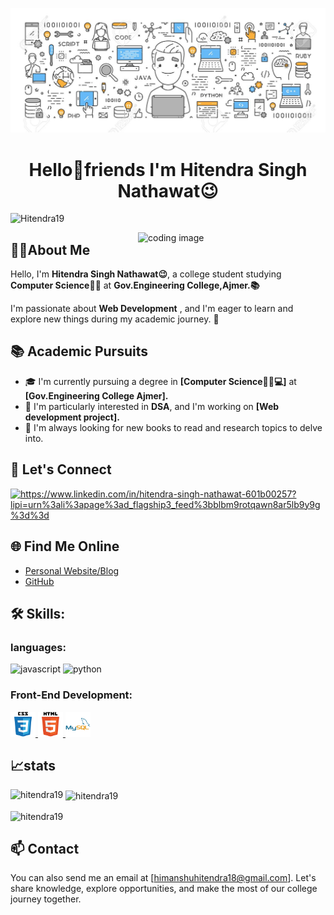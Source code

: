 ![logo](https://github.com/Hitendra19/Hitendra19/blob/main/68747470733a2f2f70726576696577732e31323372662e636f6d2f696d616765732f6b617270656e6b6f696c69612f6b617270656e6b6f696c6961313830362f6b617270656e6b6f696c69613138303630303031312f3130323938383830362d76656.jpg)


<h1 align="center">Hello👋friends I'm Hitendra Singh Nathawat😉</h1>
<p align="left"> <img src="https://komarev.com/ghpvc/?username=Hitendra19&label=Profile%20views&color=0e75b6&style=flat" alt="Hitendra19" /> </p>


<img align="right" alt ="coding image" width="300" src="https://user-images.githubusercontent.com/74038190/241764371-9d0fd0c4-5c7f-4122-b884-64a1e1685d2d.gif">
 

## 🧑‍💻About Me  

Hello, I'm **Hitendra Singh Nathawat😉**, a college student studying **Computer Science👨‍💻** at **Gov.Engineering College,Ajmer.📚**

I'm passionate about **Web Development** , and I'm eager to learn and explore new things during my academic journey. 🌱

## 📚 Academic Pursuits

- 🎓 I'm currently pursuing a degree in **[Computer Science🧑‍💻💻]** at **[Gov.Engineering College Ajmer].**
- 📝 I'm particularly interested in ****DSA****, and I'm working on **[Web development project].**
- 📖 I'm always looking for new books to read and research topics to delve into.

<!--## 💻 Side Projects

Apart from my coursework, I also enjoy working on side projects:

- 🚀 I'm building [Side Project Name] - [Brief Project Description].
- 💡 I'm actively involved in [Student Organization/Club], where I [Your Role or Contributions].
- 🌐 I'm contributing to open-source projects, including [Project Name], which [Project Description].

## 🌱 Extracurricular Activities

I believe in a balanced life, so I'm involved in various extracurricular activities:

- 🏆 I participate in [Sports or Other Physical Activities].
- 📢 I'm a member of the [College Club or Organization] and help organize [Events or Initiatives].
- 🎤 I occasionally perform at open mics and showcase my [Talent or Hobby].-->

## 💬 Let's Connect
<p align="left">
<a href="https://linkedin.com/in/https://www.linkedin.com/in/hitendra-singh-nathawat-601b00257?lipi=urn%3ali%3apage%3ad_flagship3_feed%3bblbm9rotqawn8ar5lb9y9g%3d%3d" target="blank"><img align="center" src="https://raw.githubusercontent.com/rahuldkjain/github-profile-readme-generator/master/src/images/icons/Social/linked-in-alt.svg" alt="https://www.linkedin.com/in/hitendra-singh-nathawat-601b00257?lipi=urn%3ali%3apage%3ad_flagship3_feed%3bblbm9rotqawn8ar5lb9y9g%3d%3d" height="30" width="40" /></a>
</p>


## 🌐 Find Me Online

- [Personal Website/Blog](https://www.yourwebsite.com)
- [GitHub](https://github.com/yourusername)
  
## 🛠️ Skills:
### languages:

![javascript](https://img.shields.io/badge/JavaScript-323330?style=for-the-badge&logo=javascript&logoColor=F7DF1E)
![python](https://img.shields.io/badge/Python-3776AB?style=for-the-badge&logo=python&logoColor=white)

### Front-End Development:
<p align="left"> 
 <a href="https://www.w3schools.com/css/" target="_blank" rel="noreferrer"> <img src="https://raw.githubusercontent.com/devicons/devicon/master/icons/css3/css3-original-wordmark.svg" alt="css3" width="40" height="40"/> </a> 
 <a href="https://www.w3.org/html/" target="_blank" rel="noreferrer"> <img src="https://raw.githubusercontent.com/devicons/devicon/master/icons/html5/html5-original-wordmark.svg" alt="html5" width="40" height="40"/> 
 </a> <a href="https://www.mysql.com/" target="_blank" rel="noreferrer"> <img src="https://raw.githubusercontent.com/devicons/devicon/master/icons/mysql/mysql-original-wordmark.svg" alt="mysql" width="40" height="40"/> </a> 

</p>

## 📈stats
<p><img align="left" src="https://github-readme-stats.vercel.app/api/top-langs?username=hitendra19&show_icons=true&locale=en&layout=compact" alt="hitendra19" /></p>

<p>&nbsp;<img align="center" src="https://github-readme-stats.vercel.app/api?username=hitendra19&show_icons=true&locale=en" alt="hitendra19" /></p>

<p><img align="center" src="https://github-readme-streak-stats.herokuapp.com/?user=hitendra19&" alt="hitendra19" /></p>

## 📫 Contact

You can also send me an email at [himanshuhitendra18@gmail.com]. Let's share knowledge, explore opportunities, and make the most of our college journey together.

<!-- Customize this template with your own information and additional sections as needed. -->

<!---
Hitendra19/Hitendra19 is a ✨ special ✨ repository because its `README.md` (this file) appears on your GitHub profile.
You can click the Preview link to take a look at your changes.
--->
